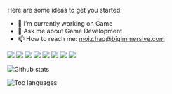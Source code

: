 Here are some ideas to get you started:

- 🔭 I’m currently working on Game
- 💬 Ask me about Game Development
- 📫 How to reach me: moiz.haq@bigimmersive.com

<img src="https://img.shields.io/badge/-UNREAL-0E1128?logo=unrealengine&logoColor=fff"/>  <img src="https://img.shields.io/badge/-C++-00599C?logo=c++&logoColor=fff"/>  <img src="https://img.shields.io/badge/-Visual%20Studio-5C2D91?logo=visualstudio&logoColor=fff"/>  <img src="https://img.shields.io/badge/-Visual%20Studio%20Code-007ACC?logo=visualstudiocode&logoColor=fff"/>  <img src="https://img.shields.io/badge/-CMake-064F8C?logo=cmake&logoColor=fff"/>  <img src="https://img.shields.io/badge/-Epic%20Game-313131?logo=epicgames&logoColor=fff"/>  <img src="https://img.shields.io/badge/-WebGL-990000?logo=webgl&logoColor=fff"/>  <img src="https://img.shields.io/badge/-Oculus-1C1E20?logo=oculus&logoColor=fff"/>

![Github stats](https://github-readme-stats.vercel.app/api?username=MoizHaq-BiM&count_private=true&show_icons=true&theme=radical)

![Top languages](https://github-readme-stats.vercel.app/api/top-langs/?username=MOIZHAQ-BIM&show_icons=true&theme=radical)

